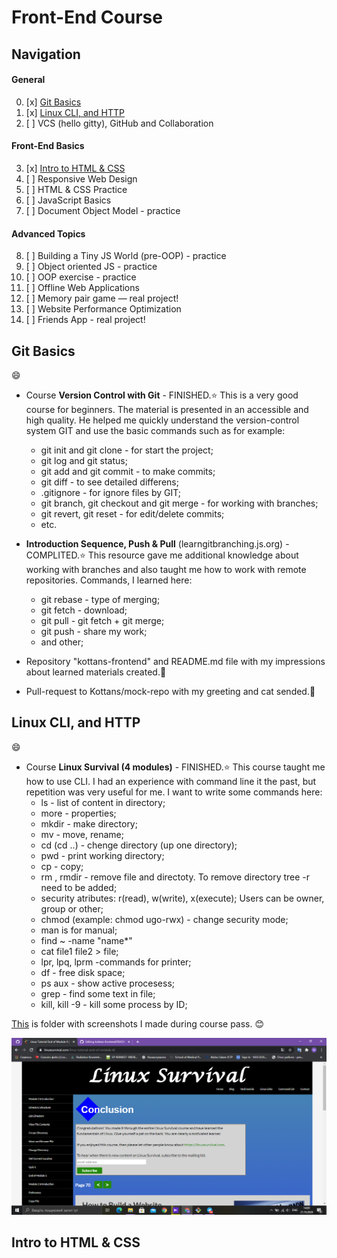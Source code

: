 # Front-End Course

## Navigation

#### General
 0. [x] [Git Basics](#git-basics)
 1. [x] [Linux CLI, and HTTP](#linux-cli-and-http)
 2. [ ] VCS (hello gitty), GitHub and Collaboration
 
#### Front-End Basics
 3. [x] [Intro to HTML & CSS](#intro-to-html--css)
 4. [ ] Responsive Web Design
 5. [ ] HTML & CSS Practice
 6. [ ] JavaScript Basics
 7. [ ] Document Object Model - practice

#### Advanced Topics
 8. [ ] Building a Tiny JS World (pre-OOP) - practice
 9. [ ] Object oriented JS - practice
10. [ ] OOP exercise - practice
11. [ ] Offline Web Applications
12. [ ] Memory pair game — real project!
13. [ ] Website Performance Optimization
14. [ ] Friends App - real project!

## Git Basics
:smile:
- Сourse **Version Control with Git** - FINISHED.:star:
 This is a very good course for beginners. The material is presented in an accessible and high quality. He helped me quickly understand the version-control system GIT and use the basic commands such as for example:
 
  - git init and git clone - for start the project;
  - git log and git status;
  - git add and git commit - to make commits;
  - git diff - to see detailed differens;
  - .gitignore - for ignore files by GIT;
  - git branch, git checkout and git merge - for working with branches;
  - git revert, git reset - for edit/delete commits;
  - etc.
  
- **Introduction Sequence, Push & Pull** (learngitbranching.js.org) - COMPLITED.:star:
 This resource gave me additional knowledge about working with branches and also taught me how to work with remote repositories. Commands, I learned here:
  - git rebase - type of merging;
  - git fetch - download;
  - git pull - git fetch + git merge;
  - git push - share my work;
  - and other;
  
- Repository "kottans-frontend" and README.md file with my impressions about learned materials created.:feet:

- Pull-request to Kottans/mock-repo with my greeting and cat sended.:love_letter:

## Linux CLI, and HTTP
:smile:
- Сourse **Linux Survival (4 modules)** - FINISHED.:star:
 This course taught me how to use CLI. I had an experience with command line it the past, but repetition was very useful for me. I want to write some commands here:
  - ls - list of content in directory;
  - more - properties;
  - mkdir <name> - make directory;
  - mv <from> <to> - move, rename;
  - cd <where> (cd ..) - chenge directory (up one directory);
  - pwd - print working directory;
  - cp <name> <name> - copy;
  - rm <name>, rmdir <name> - remove file and directoty. To remove directory tree -r need to be added;
  - security atributes: r(read), w(write), x(execute); Users can be owner, group or other;
  - chmod (example: chmod ugo-rwx) - change security mode;
  - man is for manual;
  - find ~ -name "name*"
  - cat file1 file2 > file;
  - lpr, lpq, lprm -commands for printer;
  - df - free disk space;
  - ps aux - show active procesess;
  - grep <text> - find some text in file;
  - kill, kill -9 <idp> - kill some process by ID;
 
 [This](https://github.com/nallikaea/kottans-frontend/blob/main/task_linux_cli) is folder with screenshots I made during course pass. :blush:
 
 ![Screencli](https://github.com/nallikaea/kottans-frontend/blob/main/task_linux_cli/conclusionscli.png)
 


## Intro to HTML & CSS
